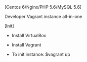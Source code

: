 [Centos 6/Nginx/PHP 5.6/MySQL 5.6]

Developer Vagrant instance all-in-one

[Init]

 - Install VirtualBox
 - Install Vagrant


 - To init instance:
	$vagrant up
